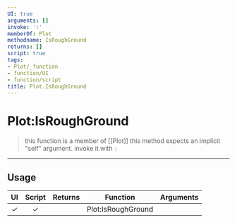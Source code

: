 ```yaml
---
UI: true
arguments: []
invoke: ':'
memberOf: Plot
methodname: IsRoughGround
returns: []
script: true
tags:
- Plot/_function
- function/UI
- function/script
title: Plot.IsRoughGround
---
```

# Plot:IsRoughGround
> this function is a member of [[Plot]]
> this method expects an implicit "self" argument. invoke it with `:`
-----
## Usage
|  UI | Script | Returns | Function | Arguments |
|:---:|:------:|-------:|:--------:|:---------|
|✓|✓||Plot:IsRoughGround||
